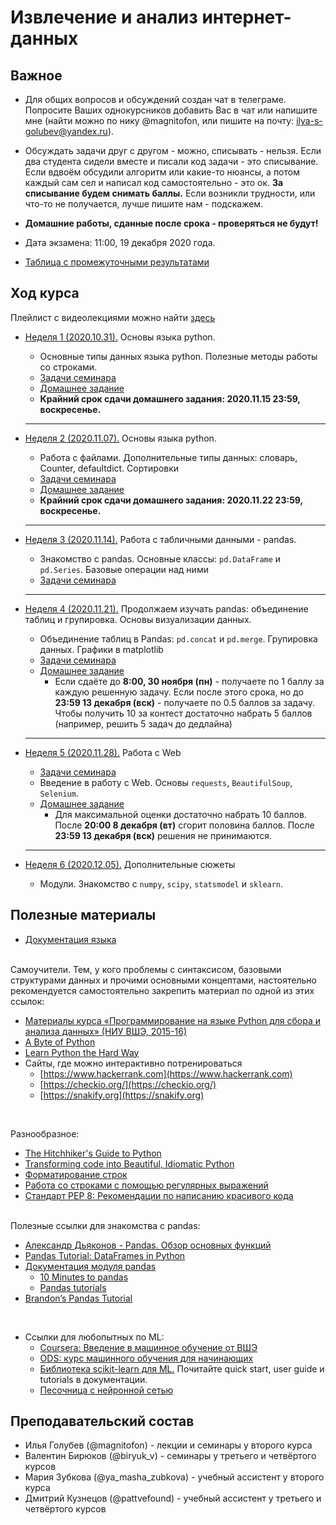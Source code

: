 # Извлечение и анализ интернет-данных

## Важное
* Для общих вопросов и обсуждений создан чат в телеграме. Попросите Ваших однокурсников добавить Вас в чат или напишите мне (найти можно по нику @magnitofon, или пишите на почту: ilya-s-golubev@yandex.ru).

* Обсуждать задачи друг с другом - можно, списывать - нельзя. Если два студента сидели вместе и писали код задачи - это списывание. Если вдвоём обсудили алгоритм или какие-то нюансы, а потом каждый сам сел и написал код самостоятельно - это ок. **За списывание будем снимать баллы.** Если возникли трудности, или что-то не получается, лучше пишите нам - подскажем.
* **Домашние работы, сданные после срока - проверяться не будут!**

* Дата экзамена: 11:00, 19 декабря 2020 года.
* [Таблица с промежуточными результатами](https://docs.google.com/spreadsheets/d/1WcluVT-bA15uazS3Lw2QRaxiAuH-y47hJH9_B_Ow7XA/edit#gid=0)

## Ход курса

Плейлист с видеолекциями можно найти [здесь](https://www.youtube.com/playlist?list=PLEwK9wdS5g0pQ_NXU7q_5nXB9kUrQDvCi)

* [Неделя 1 (2020.10.31).](https://github.com/magnitofonov/hse-econ-data-analysis-course-2020/tree/master/week_01) Основы языка python. 
	* Основные типы данных языка python. Полезные методы работы со строками. 
	* [Задачи семинара](https://official.contest.yandex.ru/contest/21610/)
	* [Домашнее задание](https://official.contest.yandex.ru/contest/21920/standings)
	* **Крайний срок сдачи домашнего задания: 2020.11.15 23:59, воскресенье.** 

	---

* [Неделя 2 (2020.11.07).](https://github.com/magnitofonov/hse-econ-data-analysis-course-2020/tree/master/week_01) Основы языка python. 
	* Работа с файлами. Дополнительные типы данных: словарь, Counter, defaultdict. Сортировки 
	* [Задачи семинара](https://official.contest.yandex.ru/contest/21612)
	* [Домашнее задание](https://official.contest.yandex.ru/contest/22429)
	* **Крайний срок сдачи домашнего задания: 2020.11.22 23:59, воскресенье.** 

	---
	
* [Неделя 3 (2020.11.14).](https://github.com/magnitofonov/hse-econ-data-analysis-course-2020/tree/master/week_03)  Работа с табличными данными - pandas. 
	* Знакомство с pandas. Основные классы: `pd.DataFrame` и `pd.Series`. Базовые операции над ними
	* [Задачи семинара](https://official.contest.yandex.ru/contest/22490)

	---
	
* [Неделя 4 (2020.11.21).](https://github.com/magnitofonov/hse-econ-data-analysis-course-2020/tree/master/week_04)  Продолжаем изучать pandas: объединение таблиц и групировка. Основы визуализации данных. 
	* Объединение таблиц в Pandas: `pd.concat` и `pd.merge`. Групировка данных. Графики в matplotlib
	* [Задачи семинара](https://official.contest.yandex.ru/contest/22844)
	* [Домашнее задание](https://official.contest.yandex.ru/contest/23031)
		* Если сдаёте до **8:00, 30 ноября (пн)** - получаете по 1 баллу за каждую решенную задачу. Если после этого срока, но до **23:59 13 декабря (вск)** - получаете по 0.5 баллов за задачу. Чтобы получить 10 за контест достаточно набрать 5 баллов (например, решить 5 задач до дедлайна)


	---
	
* [Неделя 5 (2020.11.28).](https://github.com/magnitofonov/hse-econ-data-analysis-course-2020/tree/master/week_05)  Работа с Web
	* [Задачи семинара](https://official.contest.yandex.ru/contest/23195)
	* Введение в работу с Web. Основы `requests`, `BeautifulSoup`, `Selenium`.
	* [Домашнее задание](https://official.contest.yandex.ru/contest/23256/standings)
		* Для максимальной оценки достаточно набрать 10 баллов. После **20:00 8 декабря (вт)** сгорит половина баллов. После **23:59 13 декабря (вск)** решения не принимаются.


	---
	
* [Неделя 6 (2020.12.05).](https://github.com/magnitofonov/hse-econ-data-analysis-course-2020/tree/master/week_06)  Дополнительные сюжеты
	* Модули. Знакомство с `numpy`, `scipy`, `statsmodel` и `sklearn`.

	
## Полезные материалы

* [Документация языка](https://docs.python.org/3.7/)

<br>
Cамоучители. Тем, у кого проблемы с синтаксисом, базовыми структурами данных и прочими основными концептами, настоятельно рекомендуется самостоятельно закрепить материал по одной из этих ссылок:

* [Материалы курса «Программирование на языке Python для сбора и анализа данных» (НИУ ВШЭ, 2015-16)](http://nbviewer.math-hse.info/github/ischurov/pythonhse/tree/master/)
* [A Byte of Python](https://python.swaroopch.com/)
* [Learn Python the Hard Way](https://learnpythonthehardway.org/python3/)
* Сайты, где можно интерактивно потренироваться
	* [https://www.hackerrank.com](https://www.hackerrank.com)
	* [https://checkio.org/](https://checkio.org/)
	* [https://snakify.org](https://snakify.org)

<br>

Разнообразное:

* [The Hitchhiker's Guide to Python](https://docs.python-guide.org/)
* [Transforming code into Beautiful, Idiomatic Python](https://speakerdeck.com/pyconslides/transforming-code-into-beautiful-idiomatic-python-by-raymond-hettinger-1)
* [Форматирование строк](https://pyformat.info/)
* [Работа со строками с помощью регулярных выражений](https://developers.google.com/edu/python/regular-expressions)
* [Стандарт PEP 8: Рекомендации по написанию красивого кода](https://www.python.org/dev/peps/pep-0008/)

<br>
 Полезные ссылки для знакомства с pandas:

* [Александр Дьяконов - Pandas. Обзор основных функций](https://alexanderdyakonov.files.wordpress.com/2015/04/ama2015_pandas.pdf) 
* [Pandas Tutorial: DataFrames in Python](https://www.datacamp.com/community/tutorials/pandas-tutorial-dataframe-python)
* [Документация модуля pandas](https://pandas.pydata.org/pandas-docs/stable/index.html)
	* [10 Minutes to pandas](https://pandas.pydata.org/pandas-docs/stable/10min.html)
	* [Pandas tutorials](https://pandas.pydata.org/pandas-docs/stable/tutorials.html) 
* [Brandon’s Pandas Tutorial](https://github.com/brandon-rhodes/pycon-pandas-tutorial) 

<br>


* Ссылки для любопытных по ML:
	* [Coursera: Введение в машинное обучение от ВШЭ](https://www.coursera.org/learn/vvedenie-mashinnoe-obuchenie) 
	* [ODS: курс машинного обучения для начинающих](https://habr.com/company/ods/blog/322626/) 
	* [Библиотека scikit-learn для ML.](https://scikit-learn.org/stable/) Почитайте quick start, user guide и tutorials в документации.
	* [Песочница с нейронной сетью](https://playground.tensorflow.org)

## Преподавательский состав

* Илья Голубев (@magnitofon) - лекции и семинары у второго курса
* Валентин Бирюков (@biryuk\_v) - семинары у третьего и четвёртого курсов
* Мария Зубкова (@ya\_masha\_zubkova) - учебный ассистент у второго курса
* Дмитрий Кузнецов (@pattvefound) - учебный ассистент у третьего и четвёртого курсов
